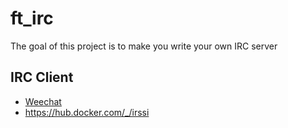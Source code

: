 # ft_irc
The goal of this project is to make you write your own IRC server

## IRC Client

- [Weechat](https://weechat.org/download/)
- https://hub.docker.com/_/irssi
